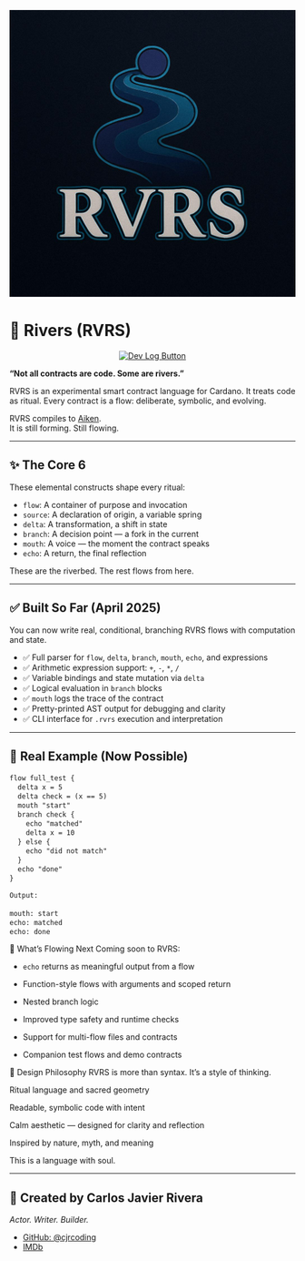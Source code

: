 

<p align="center">
  <img src="https://raw.githubusercontent.com/cjrcoding/rvrs-lang/main/assets/rvrs-logo-clean.jpg" alt="RVRS Logo" width="600"/>
</p>

# 🌊 Rivers (RVRS)

<p align="center">
  <a href="./dev-log.md">
    <img src="https://img.shields.io/badge/Dev%20Log-View%20Here-blue?style=for-the-badge" alt="Dev Log Button"/>
  </a>
</p>

**“Not all contracts are code. Some are rivers.”**

RVRS is an experimental smart contract language for Cardano.
It treats code as ritual. Every contract is a flow: deliberate, symbolic, and evolving.

RVRS compiles to [Aiken](https://aiken-lang.org).  
It is still forming. Still flowing.

---

## ✨ The Core 6

These elemental constructs shape every ritual:

- `flow`: A container of purpose and invocation  
- `source`: A declaration of origin, a variable spring  
- `delta`: A transformation, a shift in state  
- `branch`: A decision point — a fork in the current  
- `mouth`: A voice — the moment the contract speaks  
- `echo`: A return, the final reflection

These are the riverbed. The rest flows from here.

---

## ✅ Built So Far (April 2025)

You can now write real, conditional, branching RVRS flows with computation and state.

- ✅ Full parser for `flow`, `delta`, `branch`, `mouth`, `echo`, and expressions  
- ✅ Arithmetic expression support: `+`, `-`, `*`, `/`  
- ✅ Variable bindings and state mutation via `delta`  
- ✅ Logical evaluation in `branch` blocks  
- ✅ `mouth` logs the trace of the contract  
- ✅ Pretty-printed AST output for debugging and clarity  
- ✅ CLI interface for `.rvrs` execution and interpretation

---

## 🧪 Real Example (Now Possible)

```rvrs
flow full_test {
  delta x = 5
  delta check = (x == 5)
  mouth "start"
  branch check {
    echo "matched"
    delta x = 10
  } else {
    echo "did not match"
  }
  echo "done"
}
```
```rvrs
Output:

mouth: start  
echo: matched  
echo: done
```

🔮 What’s Flowing Next
Coming soon to RVRS:

- `echo` returns as meaningful output from a flow

- Function-style flows with arguments and scoped return

- Nested branch logic

- Improved type safety and runtime checks

- Support for multi-flow files and contracts

- Companion test flows and demo contracts

🎨 Design Philosophy
RVRS is more than syntax. It’s a style of thinking.

Ritual language and sacred geometry

Readable, symbolic code with intent

Calm aesthetic — designed for clarity and reflection

Inspired by nature, myth, and meaning

This is a language with soul.

---

## 👤 Created by Carlos Javier Rivera  
*Actor. Writer. Builder.*

- [GitHub: @cjrcoding](https://github.com/cjrcoding)  
- [IMDb](https://www.imdb.com/name/nm7121880/)

